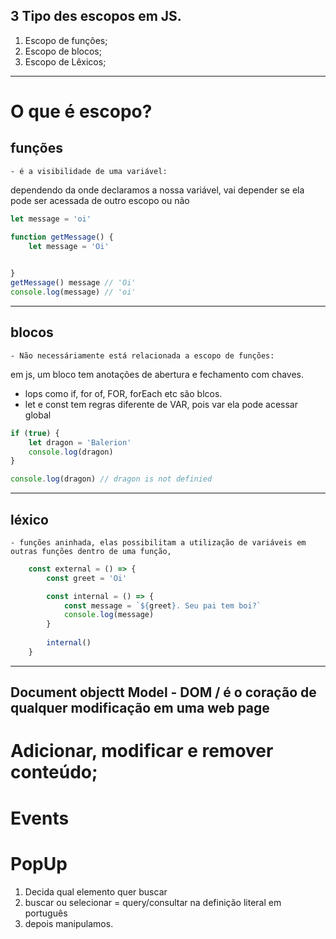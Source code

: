 ## 3 Tipo des escopos em JS.

1. Escopo de funções;
2. Escopo de blocos;
3. Escopo de Lêxicos;

---

# O que é escopo?

## funções
    - é a visibilidade de uma variável:
dependendo da onde declaramos a nossa variável, vai depender se ela pode ser acessada de outro escopo ou não

```js
let message = 'oi'

function getMessage() {
    let message = 'Oi'

    
}
getMessage() message // 'Oi'
console.log(message) // 'oi'
```
---

## blocos
    - Não necessáriamente está relacionada a escopo de funções:
em js, um bloco tem anotações de abertura e fechamento com chaves.
- lops como if, for of, FOR, forEach etc são blcos.
- let e const tem regras diferente de VAR, pois var ela pode acessar global

```js
if (true) {
    let dragon = 'Balerion'
    console.log(dragon)
}

console.log(dragon) // dragon is not definied
```
---

## léxico
    - funções aninhada, elas possibilitam a utilização de variáveis em outras funções dentro de uma função, 

```js
    const external = () => {
        const greet = 'Oi'

        const internal = () => {
            const message = `${greet}. Seu pai tem boi?`
            console.log(message)
        } 
        
        internal()
    } 
```
---

## Document objectt Model - DOM / é o coração de qualquer modificação em uma web page
# Adicionar, modificar e remover conteúdo;
# Events
# PopUp

1. Decida qual elemento quer buscar
2. buscar ou selecionar = query/consultar na definição literal em português
3. depois manipulamos.
